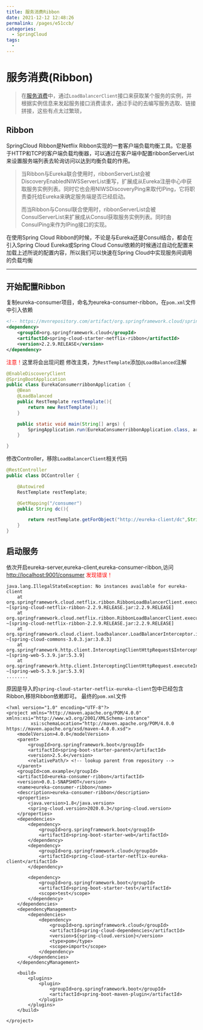 ```yaml
---
title: 服务消费Ribbon
date: 2021-12-12 12:48:26
permalink: /pages/e51ccb/
categories:
  - SpringCloud
tags:
  - 
---
```

# 服务消费(Ribbon)

> 在[服务消费](服务消费.md)中，通过`LoadBalancerClient`接口来获取某个服务的实例，并根据实例信息来发起服务接口消费请求，通过手动的去编写服务选取、链接拼接，这些有点太过繁琐，

## Ribbon
SpringCloud Ribbon是Netflix Ribbon实现的一套客户端负载均衡工具。它是基于HTTP和TCP的客户端负载均衡器，可以通过在客户端中配置ribbonServerList来设置服务端列表去轮询访问以达到均衡负载的作用。
> 当Ribbon与Eureka联合使用时，ribbonServerList会被DiscoveryEnabledNIWSServerList重写，扩展成从Eureka注册中心中获取服务实例列表。同时它也会用NIWSDiscoveryPing来取代IPing，它将职责委托给Eureka来确定服务端是否已经启动。
> 
> 而当Ribbon与Consul联合使用时，ribbonServerList会被ConsulServerList来扩展成从Consul获取服务实例列表。同时由ConsulPing来作为IPing接口的实现。

在使用Spring Cloud Ribbon的时候，不论是与Eureka还是Consul结合，都会在引入Spring Cloud Eureka或Spring Cloud Consul依赖的时候通过自动化配置来加载上述所说的配置内容，所以我们可以快速在Spring Cloud中实现服务间调用的负载均衡
***
## 开始配置Ribbon
复制eureka-consumer项目，命名为eureka-consumer-ribbon，在`pom.xml`文件中引入依赖
``` pom.xml
<!-- https://mvnrepository.com/artifact/org.springframework.cloud/spring-cloud-starter-netflix-ribbon -->
<dependency>
    <groupId>org.springframework.cloud</groupId>
    <artifactId>spring-cloud-starter-netflix-ribbon</artifactId>
    <version>2.2.9.RELEASE</version>
</dependency>
```
<font color=red>注意！</font>这里将会出现问题
修改主类，为`RestTemplate`添加`@LoadBalanced`注解
``` Java
@EnableDiscoveryClient
@SpringBootApplication
public class EurekaConsumerribbonApplication {
    @Bean
    @LoadBalanced
    public RestTemplate restTemplate(){
        return new RestTemplate();
    }

    public static void main(String[] args) {
        SpringApplication.run(EurekaConsumerribbonApplication.class, args);
    }

}
```
修改Controller，移除`LoadBalancerClient`相关代码
``` Java
@RestController
public class DCController {

    @Autowired
    RestTemplate restTemplate;

    @GetMapping("/consumer")
    public String dc(){

        return restTemplate.getForObject("http://eureka-client/dc",String.class);
    }
}
```
## 启动服务
依次开启eureka-server,eureka-client,eureka-consumer-ribbon,访问<http://localhost:9001/consumer>
<font color=red>发现错误！</font>
```
java.lang.IllegalStateException: No instances available for eureka-client
	at org.springframework.cloud.netflix.ribbon.RibbonLoadBalancerClient.execute(RibbonLoadBalancerClient.java:119) ~[spring-cloud-netflix-ribbon-2.2.9.RELEASE.jar:2.2.9.RELEASE]
	at org.springframework.cloud.netflix.ribbon.RibbonLoadBalancerClient.execute(RibbonLoadBalancerClient.java:99) ~[spring-cloud-netflix-ribbon-2.2.9.RELEASE.jar:2.2.9.RELEASE]
	at org.springframework.cloud.client.loadbalancer.LoadBalancerInterceptor.intercept(LoadBalancerInterceptor.java:56) ~[spring-cloud-commons-3.0.3.jar:3.0.3]
	at org.springframework.http.client.InterceptingClientHttpRequest$InterceptingRequestExecution.execute(InterceptingClientHttpRequest.java:93) ~[spring-web-5.3.9.jar:5.3.9]
	at org.springframework.http.client.InterceptingClientHttpRequest.executeInternal(InterceptingClientHttpRequest.java:77) ~[spring-web-5.3.9.jar:5.3.9]
........
```

原因是导入的`spring-cloud-starter-netflix-eureka-client`包中已经包含Ribbon,移除Ribbon依赖即可。
最终的`pom.xml`文件
``` pom/xml
<?xml version="1.0" encoding="UTF-8"?>
<project xmlns="http://maven.apache.org/POM/4.0.0" xmlns:xsi="http://www.w3.org/2001/XMLSchema-instance"
         xsi:schemaLocation="http://maven.apache.org/POM/4.0.0 https://maven.apache.org/xsd/maven-4.0.0.xsd">
    <modelVersion>4.0.0</modelVersion>
    <parent>
        <groupId>org.springframework.boot</groupId>
        <artifactId>spring-boot-starter-parent</artifactId>
        <version>2.5.4</version>
        <relativePath/> <!-- lookup parent from repository -->
    </parent>
    <groupId>com.example</groupId>
    <artifactId>eureka-consumer-ribbon</artifactId>
    <version>0.0.1-SNAPSHOT</version>
    <name>eureka-consumer-ribbon</name>
    <description>eureka-consumer-ribbon</description>
    <properties>
        <java.version>1.8</java.version>
        <spring-cloud.version>2020.0.3</spring-cloud.version>
    </properties>
    <dependencies>
        <dependency>
            <groupId>org.springframework.boot</groupId>
            <artifactId>spring-boot-starter-web</artifactId>
        </dependency>
        <dependency>
            <groupId>org.springframework.cloud</groupId>
            <artifactId>spring-cloud-starter-netflix-eureka-client</artifactId>
        </dependency>

        <dependency>
            <groupId>org.springframework.boot</groupId>
            <artifactId>spring-boot-starter-test</artifactId>
            <scope>test</scope>
        </dependency>
    </dependencies>
    <dependencyManagement>
        <dependencies>
            <dependency>
                <groupId>org.springframework.cloud</groupId>
                <artifactId>spring-cloud-dependencies</artifactId>
                <version>${spring-cloud.version}</version>
                <type>pom</type>
                <scope>import</scope>
            </dependency>
        </dependencies>
    </dependencyManagement>

    <build>
        <plugins>
            <plugin>
                <groupId>org.springframework.boot</groupId>
                <artifactId>spring-boot-maven-plugin</artifactId>
            </plugin>
        </plugins>
    </build>

</project>

```